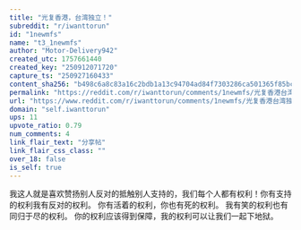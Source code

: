 ```yaml
---
title: "光复香港，台湾独立！"
subreddit: "r/iwanttorun"
id: "1newmfs"
name: "t3_1newmfs"
author: "Motor-Delivery942"
created_utc: 1757661440
created_key: "250912071720"
capture_ts: "250927160433"
content_sha256: "b498c6a8c83a16c2bdb1a13c94704ad84f7303286ca501365f85bc54d4ae53ab"
permalink: "https://reddit.com/r/iwanttorun/comments/1newmfs/光复香港台湾独立/"
url: "https://www.reddit.com/r/iwanttorun/comments/1newmfs/光复香港台湾独立/"
domain: "self.iwanttorun"
ups: 11
upvote_ratio: 0.79
num_comments: 4
link_flair_text: "分享帖"
link_flair_css_class: ""
over_18: false
is_self: true
---
```


我这人就是喜欢赞扬别人反对的抵触别人支持的，我们每个人都有权利！你有支持的权利我有反对的权利。
你有活着的权利，你也有死的权利。 我有笑的权利也有同归于尽的权利。
你的权利应该得到保障，我的权利可以让我们一起下地狱。
